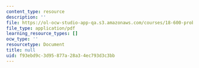 ```yaml
---
content_type: resource
description: ''
file: https://ol-ocw-studio-app-qa.s3.amazonaws.com/courses/18-600-probability-and-random-variables-fall-2019/f93ebd9c3d95877a28a34ec793d3c3bb_MIT18_600F19_lec2.pdf
file_type: application/pdf
learning_resource_types: []
ocw_type: ''
resourcetype: Document
title: null
uid: f93ebd9c-3d95-877a-28a3-4ec793d3c3bb
---
```

